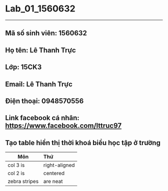 # Lab_01_1560632
---
Mã số sinh viên: 1560632  
---
Họ tên: Lê Thanh Trực 
---
Lớp: 15CK3
---
Email: Lê Thanh Trực
---
Điện thoại: 0948570556
---
Link facebook cá nhân: https://www.facebook.com/lttruc97
---
Tạo table hiển thị thời khoá biểu học tập ở trường
---

| Môn           | Thứ           
| ------------- |:------------
| col 3 is      | right-aligned 
| col 2 is      | centered     
| zebra stripes | are neat      
